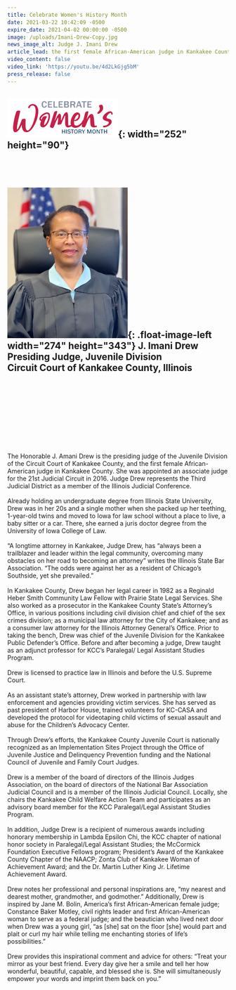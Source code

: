```yaml
---
title: Celebrate Women's History Month
date: 2021-03-22 10:42:09 -0500
expire_date: 2021-04-02 00:00:00 -0500
image: /uploads/Imani-Drew-Copy.jpg
news_image_alt: Judge J. Imani Drew
article_lead: the first female African-American judge in Kankakee County.
video_content: false
video_link: 'https://youtu.be/4d2LkGjg5bM'
press_release: false
---
```

## ![](/uploads/celebrate-womens-history-month-heading.jpg){: width="252" height="90"}

## &nbsp;

## ![](/uploads/Imani-Drew-Copy.jpg){: .float-image-left width="274" height="343"}&nbsp;J. Imani Drew&nbsp;<br>Presiding Judge, Juvenile Division&nbsp;<br>Circuit Court of Kankakee County, Illinois

## &nbsp;

## &nbsp;

## &nbsp;

The Honorable J. Amani Drew is the presiding judge of the Juvenile Division of the Circuit Court of Kankakee County, and the first female African-American judge in Kankakee County. She was appointed an associate judge for the 21st Judicial Circuit in 2016. Judge Drew represents the Third Judicial District as a member of the Illinois Judicial Conference.&nbsp;<br><br>Already holding an undergraduate degree from Illinois State University, Drew was in her 20s and a single mother when she packed up her teething, 1-year-old twins and moved to Iowa for law school without a place to live, a baby sitter or a car. There, she earned a juris doctor degree from the University of Iowa College of Law.&nbsp;<br><br>“A longtime attorney in Kankakee, Judge Drew, has “always been a trailblazer and leader within the legal community, overcoming many obstacles on her road to becoming an attorney” writes the Illinois State Bar Association. “The odds were against her as a resident of Chicago’s Southside, yet she prevailed.”&nbsp;<br><br>In Kankakee County, Drew began her legal career in 1982 as a Reginald Heber Smith Community Law Fellow with Prairie State Legal Services. She also worked as a prosecutor in the Kankakee County State’s Attorney’s Office, in various positions including civil division chief and chief of the sex crimes division; as a municipal law attorney for the City of Kankakee; and as a consumer law attorney for the Illinois Attorney General’s Office. Prior to taking the bench, Drew was chief of the Juvenile Division for the Kankakee Public Defender’s Office. Before and after becoming a judge, Drew taught as an adjunct professor for KCC’s Paralegal/ Legal Assistant Studies Program.&nbsp;<br><br>Drew is licensed to practice law in Illinois and before the U.S. Supreme Court.&nbsp;<br><br>As an assistant state’s attorney, Drew worked in partnership with law enforcement and agencies providing victim services. She has served as past president of Harbor House, trained volunteers for KC-CASA and developed the protocol for videotaping child victims of sexual assault and abuse for the Children’s Advocacy Center.&nbsp;<br><br>Through Drew’s efforts, the Kankakee County Juvenile Court is nationally recognized as an Implementation Sites Project through the Office of Juvenile Justice and Delinquency Prevention funding and the National Council of Juvenile and Family Court Judges.&nbsp;<br><br>Drew is a member of the board of directors of the Illinois Judges Association, on the board of directors of the National Bar Association Judicial Council and is a member of the Illinois Judicial Council. Locally, she chairs the Kankakee Child Welfare Action Team and participates as an advisory board member for the KCC Paralegal/Legal Assistant Studies Program.&nbsp;<br><br>In addition, Judge Drew is a recipient of numerous awards including honorary membership in Lambda Epsilon Chi, the KCC chapter of national honor society in Paralegal/Legal Assistant Studies; the McCormick Foundation Executive Fellows program; President’s Award of the Kankakee County Chapter of the NAACP; Zonta Club of Kankakee Woman of Achievement Award; and the Dr. Martin Luther King Jr. Lifetime Achievement Award.&nbsp;<br><br>Drew notes her professional and personal inspirations are, “my nearest and dearest mother, grandmother, and godmother.” Additionally, Drew is inspired by Jane M. Bolin, America’s first African-American female judge; Constance Baker Motley, civil rights leader and first African-American woman to serve as a federal judge; and the beautician who lived next door when Drew was a young girl, “as \[she\] sat on the floor \[she\] would part and plait or curl my hair while telling me enchanting stories of life’s possibilities.”&nbsp;<br><br>Drew provides this inspirational comment and advice for others: “Treat your mirror as your best friend. Every day give her a smile and tell her how wonderful, beautiful, capable, and blessed she is. She will simultaneously empower your words and imprint them back on you.”

## &nbsp;
